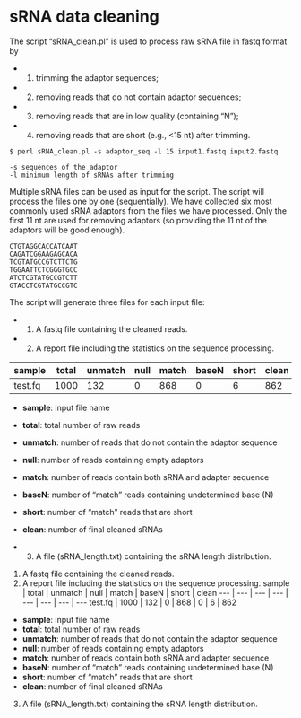 
sRNA data cleaning 
==================

The script “sRNA_clean.pl” is used to process raw sRNA file in fastq format by
- 1. trimming the adaptor sequences;  
- 2. removing reads that do not contain adaptor sequences;
- 3. removing reads that are in low quality (containing “N”);
- 4. removing reads that are short (e.g., <15 nt) after trimming.

```
$ perl sRNA_clean.pl -s adaptor_seq -l 15 input1.fastq input2.fastq

-s sequences of the adaptor
-l minimum length of sRNAs after trimming
```

Multiple sRNA files can be used as input for the script. The script will process the files one by one (sequentially). We have collected six most commonly used sRNA adaptors from the files we have processed. Only the first 11 nt are used for removing adaptors (so providing the 11 nt of the adaptors will be good enough).

```
CTGTAGGCACCATCAAT
CAGATCGGAAGAGCACA
TCGTATGCCGTCTTCTG
TGGAATTCTCGGGTGCC
ATCTCGTATGCCGTCTT
GTACCTCGTATGCCGTC
```

The script will generate three files for each input file:
- 1. A fastq file containing the cleaned reads. 
- 2. A report file including the statistics on the sequence processing.

sample | total | unmatch | null | match | baseN | short | clean
--- | --- | --- | --- | --- | --- | --- | --- 
test.fq | 1000 | 132 | 0 | 868 | 0 | 6 | 862

  - **sample**: input file name
  - **total**: total number of raw reads
  - **unmatch**: number of reads that do not contain the adaptor sequence
  - **null**: number of reads containing empty adaptors
  - **match**: number of reads contain both sRNA and adapter sequence
  - **baseN**: number of “match” reads containing undetermined base (N)
  - **short**: number of “match” reads that are short
  - **clean**: number of final cleaned sRNAs

- 3. A file (sRNA_length.txt) containing the sRNA length distribution.

1. A fastq file containing the cleaned reads.
2. A report file including the statistics on the sequence processing.
sample | total | unmatch | null | match | baseN | short | clean
--- | --- | --- | --- | --- | --- | --- | ---
test.fq | 1000 | 132 | 0 | 868 | 0 | 6 | 862
  * **sample**: input file name
  * **total**: total number of raw reads
  * **unmatch**: number of reads that do not contain the adaptor sequence
  * **null**: number of reads containing empty adaptors
  * **match**: number of reads contain both sRNA and adapter sequence
  * **baseN**: number of “match” reads containing undetermined base (N)
  * **short**: number of “match” reads that are short
  * **clean**: number of final cleaned sRNAs
3. A file (sRNA_length.txt) containing the sRNA length distribution.


